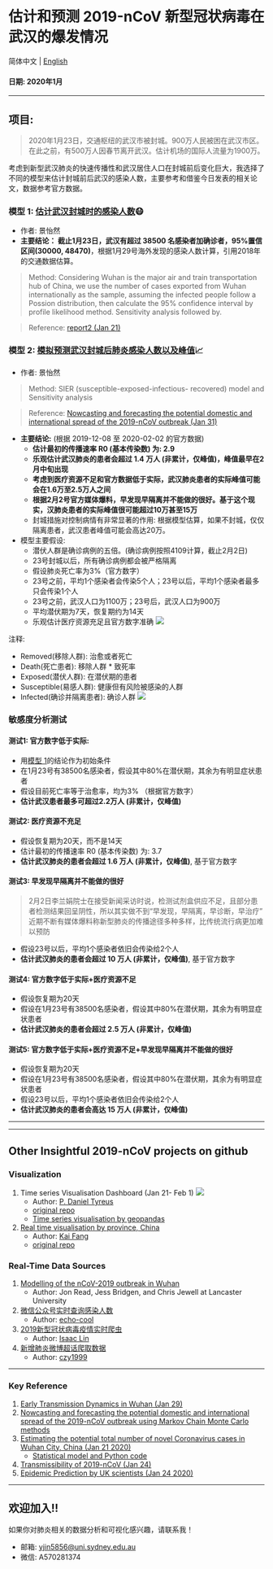 # 估计和预测 2019-nCoV 新型冠状病毒在武汉的爆发情况

简体中文 | [English](README.en.md)

#### 日期: 2020年1月

***

## 项目:
> 2020年1月23日，交通枢纽的武汉市被封城。900万人民被困在武汉市区。在此之前，有500万人因春节离开武汉。估计机场的国际人流量为1900万。

考虑到新型武汉肺炎的快速传播性和武汉居住人口在封城前后变化巨大，我选择了不同的模型来估计封城前后武汉的感染人数，主要参考和借鉴今日发表的相关论文，数据参考官方数据。

### 模型 1: [估计武汉封城时的感染人数](https://github.com/YiranJing/Coronavirus-Epidemic-2019-nCov/tree/master/Model%201)😷
   - 作者: 景怡然
   - **主要结论： 截止1月23日，武汉有超过 38500 名感染者加确诊者，95%置信区间(30000, 48470)**，根据1月29号海外发现的感染人数计算，引用2018年的交通数据估算。
   > Method: Considering Wuhan is the major air and train transportation hub of China, we use the number of cases exported from Wuhan internationally as the sample, assuming the infected people follow a Possion distribution, then calculate the 95% confidence interval by profile likelihood method. Sensitivity analysis followed by.

   > Reference: [report2 (Jan 21)](https://www.imperial.ac.uk/media/imperial-college/medicine/sph/ide/gida-fellowships/2019-nCoV-outbreak-report-22-01-2020.pdf)

### 模型 2: [模拟预测武汉封城后肺炎感染人数以及峰值](https://github.com/YiranJing/Coronavirus-Epidemic-2019-nCov/blob/master/Model%202)📈
   - 作者: 景怡然
   > Method: SIER (susceptible-exposed-infectious- recovered) model and Sensitivity analysis

   > Reference: [Nowcasting and forecasting the potential domestic and international spread of the 2019-nCoV outbreak (Jan 31)](https://www.thelancet.com/action/showPdf?pii=S0140-6736%2820%2930260-9)

   - **主要结论:** (根据 2019-12-08 至 2020-02-02 的官方数据)
      - **估计最初的传播速率 R0 (基本传染数) 为: 2.9**
      - **乐观估计武汉肺炎的患者会超过 1.4 万人 (非累计，仅峰值)，峰值最早在2月中旬出现**
      - **考虑到医疗资源不足和官方数据低于实际，武汉肺炎患者的实际峰值可能会在1.6万至2.5万人之间**
      - **根据2月2号官方媒体爆料，早发现早隔离并不能做的很好。基于这个现实，汉肺炎患者的实际峰值很可能超过10万甚至15万**
      - 封城措施对控制病情有非常显著的作用: 根据模型估算，如果不封城，仅仅隔离患者，武汉患者峰值可能会高达20万。
   - 模型主要假设:
      - 潜伏人群是确诊病例的五倍。(确诊病例按照4109计算，截止2月2日)
      - 23号封城以后，所有确诊病例都会被严格隔离
      - 假设肺炎死亡率为3%（官方数字）
      - 23号之前，平均1个感染者会传染5个人；23号以后，平均1个感染者最多只会传染1个人
      - 23号之前，武汉人口为1100万；23号后，武汉人口为900万
      - 平均潜伏期为7天，恢复期约为14天
      - 乐观估计医疗资源充足且官方数字准确
![](https://github.com/YiranJing/Coronavirus-Epidemic-2019-nCov/blob/master/Model%202/image/withControl.png)

注释:
- Removed(移除人群): 治愈或者死亡
- Death(死亡患者): 移除人群 * 致死率
- Exposed(潜伏人群): 在潜伏期的患者
- Susceptible(易感人群): 健康但有风险被感染的人群
- Infected(确诊并隔离患者): 确诊人群
![](https://github.com/YiranJing/Coronavirus-Epidemic-2019-nCov/blob/master/Model%202/image/SIER2.png)

### 敏感度分析测试
#### 测试1: 官方数字低于实际:
  - 用[模型 1](https://github.com/YiranJing/Coronavirus-Epidemic-2019-nCov/tree/master/Model%201)的结论作为初始条件
  - 在1月23号有38500名感染者，假设其中80%在潜伏期，其余为有明显症状患者
  - 假设目前死亡率等于治愈率，均为3% （根据官方数字）
  - **估计武汉患者最多可超过2.2万人 (非累计，仅峰值)**
#### 测试2: 医疗资源不充足
  - 假设恢复期为20天，而不是14天
  - 估计最初的传播速率 R0 (基本传染数) 为: 3.7
  - **估计武汉肺炎的患者会超过 1.6 万人 (非累计，仅峰值)**, 基于官方数字
#### 测试3: 早发现早隔离并不能做的很好
  > 2月2日李兰娟院士在接受新闻采访时说，检测试剂盒供应不足，且部分患者检测结果回呈阴性，所以其实做不到“早发现，早隔离，早诊断，早治疗”
  > 近期不断有媒体爆料称新型肺炎的传播途径多种多样，比传统流行病更加难以预防

  - 假设23号以后，平均1个感染者依旧会传染给2个人
  - **估计武汉肺炎的患者会超过 10 万人 (非累计，仅峰值)**, 基于官方数字  
#### 测试4: 官方数字低于实际+医疗资源不足
  - 假设恢复期为20天
  - 假设在1月23号有38500名感染者，假设其中80%在潜伏期，其余为有明显症状患者
  - **估计武汉肺炎的患者会超过 2.5 万人 (非累计，仅峰值)**
#### 测试5: 官方数字低于实际+医疗资源不足+早发现早隔离并不能做的很好
  - 假设恢复期为20天
  - 假设在1月23号有38500名感染者，假设其中80%在潜伏期，其余为有明显症状患者
  - 假设23号以后，平均1个感染者依旧会传染给2个人
  - **估计武汉肺炎的患者会高达 15 万人 (非累计，仅峰值)**



***
***
## Other Insightful 2019-nCoV projects on github
### Visualization
1. Time series Visualisation Dashboard (Jan 21- Feb 1)
![](https://github.com/YiranJing/Coronavirus-Epidemic-2019-nCov/blob/master/ncov.gif)
   - Author: [P. Daniel Tyreus](https://github.com/pdtyreus)
   - [original repo](https://github.com/pdtyreus/coronavirus-ds)
   - [Time series visualisation by geopandas](https://github.com/YiranJing/Coronavirus-Epidemic-2019-nCov/tree/master/Visualization)
2. [Real time visualisation by province, China](https://yiqing.ahusmart.com/)
   - Author: [Kai Fang](https://github.com/hack-fang)
   - [original repo](https://github.com/hack-fang/nCov)

### Real-Time Data Sources
1. [Modelling of the nCoV-2019 outbreak in Wuhan](https://github.com/chrism0dwk/wuhan)
    - Author: Jon Read, Jess Bridgen, and Chris Jewell at Lancaster University
1. [微信公众号实时查询感染人数](https://github.com/echo-cool/2019-nCov)
    - Author: [echo-cool](https://github.com/echo-cool)
2. [2019新型冠状病毒疫情实时爬虫](https://github.com/BlankerL/DXY-2019-nCoV-Crawler)
    - Author: [Isaac Lin](https://github.com/BlankerL)
1. [新增肺炎微博超话爬取数据](https://github.com/czy1999/weibo-topic-spider)
    - Author: [czy1999](https://github.com/czy1999)


***

### Key Reference
1. [Early Transmission Dynamics in Wuhan (Jan 29)](https://www.nejm.org/doi/full/10.1056/NEJMoa2001316)
1. [Nowcasting and forecasting the potential domestic and
international spread of the 2019-nCoV outbreak using Markov Chain Monte Carlo methods](https://www.thelancet.com/action/showPdf?pii=S0140-6736%2820%2930260-9)
2. [Estimating the potential total number of novel
Coronavirus cases in Wuhan City, China (Jan 21 2020)](https://www.imperial.ac.uk/media/imperial-college/medicine/sph/ide/gida-fellowships/2019-nCoV-outbreak-report-22-01-2020.pdf)
    - [Statistical model and Python code](https://github.com/YiranJing/Coronavirus-Epidemic-2019-nCov/tree/master/Model%201)
3. [Transmissibility of 2019-nCoV (Jan 24)](https://www.imperial.ac.uk/media/imperial-college/medicine/sph/ide/gida-fellowships/Imperial-2019-nCoV-transmissibility.pdf)
4. [Epidemic Prediction by UK scientists (Jan 24 2020)](https://www.medrxiv.org/node/71375.external-links.html)


***
## 欢迎加入!!
如果你对肺炎相关的数据分析和可视化感兴趣，请联系我！

- 邮箱: yjin5856@uni.sydney.edu.au
- 微信: A570281374
